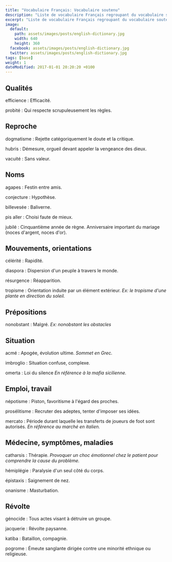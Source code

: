 ```yaml
---
title: "Vocabulaire Français: Vocabulaire soutenu"
description: "Liste de vocabulaire Français regroupant du vocabulaire soutenu relativement courant."
excerpt: "Liste de vocabulaire Français regroupant du vocabulaire soutenu relativement courant."
image:
  default:
    path: assets/images/posts/english-dictionary.jpg
    width: 640
    height: 360
  facebook: assets/images/posts/english-dictionary.jpg
  twitter: assets/images/posts/english-dictionary.jpg
tags: [base]
weight: 1
dateModified: 2017-01-01 20:20:20 +0100
---
```


## Qualités

efficience
: Efficacité.

probité
: Qui respecte scrupuleusement les règles.


## Reproche

dogmatisme
: Rejette catégoriquement le doute et la critique.

hubris
: Démesure, orgueil devant appeler la vengeance des dieux.

vacuité
: Sans valeur.


## Noms

agapes
: Festin entre amis.

conjecture
: Hypothèse.

billevesée
: Baliverne.

pis aller
: Choisi faute de mieux.

jubilé
: Cinquantième année de règne. Anniversaire important du mariage (noces d'argent, noces d'or).


## Mouvements, orientations

célérité
: Rapidité.

diaspora
: Dispersion d'un peuple à travers le monde.

résurgence
: Réapparition.

tropisme
: Orientation induite par un élément extérieur.
*Ex: le tropisme d'une plante en direction du soleil.*


## Prépositions

nonobstant
: Malgré.
*Ex: nonobstant les obstacles*


## Situation

acmé
: Apogée, évolution ultime.
*Sommet en Grec.*

imbroglio
: Situation confuse, complexe.

omerta
: Loi du silence
*En référence à la mafia sicilienne.*



## Emploi, travail

népotisme
: Piston, favoritisme à l'égard des proches.

prosélitisme
: Recruter des adeptes, tenter d'imposer ses idées.

mercato
: Période durant laquelle les transferts de joueurs de foot sont autorisés.
*En référence au marché en italien.*


## Médecine, symptômes, maladies

catharsis
: Thérapie.
*Provoquer un choc émotionnel chez le patient pour comprendre la cause du problème.*

hémiplégie
: Paralysie d'un seul côté du corps.

épistaxis
: Saignement de nez.

onanisme
: Masturbation.


## Révolte

génocide
: Tous actes visant à détruire un groupe.

jacquerie
: Révolte paysanne.

katiba
: Bataillon, compagnie.

pogrome
: Émeute sanglante dirigée contre une minorité ethnique ou religieuse.
